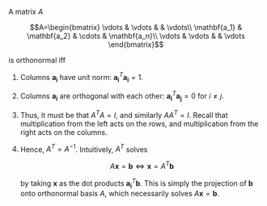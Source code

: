 A matrix $A$

$$A=\begin{bmatrix}
\vdots & \vdots & & \vdots\\
\mathbf{a_1} & \mathbf{a_2} & \cdots & \mathbf{a_n}\\
\vdots & \vdots & & \vdots
\end{bmatrix}$$

is orthonormal iff

1. Columns $\mathbf{a_i}$ have unit norm: $\mathbf{a_i}^T\mathbf{a_i}=1$.
2. Columns $\mathbf{a_i}$ are orthogonal with each other: $\mathbf{a_i}^T\mathbf{a_j}=0$ for $i\neq j$.
3. Thus, it must be that $A^TA=I$, and similarly $AA^T=I$. Recall that multiplication from the left acts on the rows, and multiplication from the right acts on the columns.
4. Hence, $A^T=A^{-1}$. Intuitively, $A^T$ solves

	 $$A\mathbf{x}=\mathbf{b}\iff \mathbf{x}=A^T\mathbf{b}$$

	 by taking $\mathbf{x}$ as the dot products $\mathbf{a_i}^T\mathbf{b}$. This is simply the projection of $\mathbf{b}$ onto orthonormal basis $A$, which necessarily solves $A\mathbf{x}=\mathbf{b}$.
